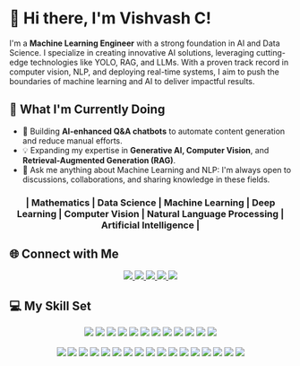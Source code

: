 # 👋 Hi there, I'm Vishvash C! 

I'm a **Machine Learning Engineer** with a strong foundation in AI and Data Science. I specialize in creating innovative AI solutions, leveraging cutting-edge technologies like YOLO, RAG, and LLMs. With a proven track record in computer vision, NLP, and deploying real-time systems, I aim to push the boundaries of machine learning and AI to deliver impactful results.  


## 🚀 What I'm Currently Doing  

- 🤖 Building **AI-enhanced Q&A chatbots** to automate content generation and reduce manual efforts.  
- 💡 Expanding my expertise in **Generative AI, Computer Vision**, and **Retrieval-Augmented Generation (RAG)**.
- 💬 Ask me anything about Machine Learning and NLP: I'm always open to discussions, collaborations, and sharing knowledge in these fields. 


<div align="center">
<h3>| Mathematics | Data Science | Machine Learning | Deep Learning | Computer Vision | Natural Language Processing | Artificial Intelligence |</h3>
</div>


## 🌐 Connect with Me


<div align="center">
<a href="https://github.com/vishvash">
  <img src="https://img.shields.io/badge/GitHub-181717?style=for-the-badge&logo=github&logoColor=white" />
</a>
<a href="https://linkedin.com/in/vishvashofficial">
  <img src="https://img.shields.io/badge/LinkedIn-0A66C2?style=for-the-badge&logo=linkedin&logoColor=white" />
</a>
<a href="https://huggingface.co/vishvash96">
  <img src="https://img.shields.io/badge/HuggingFace-FFD700?style=for-the-badge&logo=huggingface&logoColor=black" />
</a>
<a href="https://www.kaggle.com/vishvashc">
  <img src="https://img.shields.io/badge/Kaggle-20BEFF?style=for-the-badge&logo=kaggle&logoColor=white" />
</a>
<a href="https://datascienceportfol.io/vishvashcavm">
  <img src="https://img.shields.io/badge/Portfolio-242424?style=for-the-badge&logo=html5&logoColor=white" />
</a>
</div>


## 💻 My Skill Set
<div align="center">
<img src="https://img.shields.io/badge/Python-3776AB?style=for-the-badge&logo=python&logoColor=white" />
<img src="https://img.shields.io/badge/PyCharm-000000?style=for-the-badge&logo=pycharm&logoColor=white" />
<img src="https://img.shields.io/badge/Jupyter-F37626?style=for-the-badge&logo=jupyter&logoColor=white" />
<img src="https://img.shields.io/badge/Keras-D00000?style=for-the-badge&logo=keras&logoColor=white" />
<img src="https://img.shields.io/badge/Matplotlib-11557C?style=for-the-badge&logo=matplotlib&logoColor=white" />
<img src="https://img.shields.io/badge/NumPy-013243?style=for-the-badge&logo=numpy&logoColor=white" />
<img src="https://img.shields.io/badge/Pandas-150458?style=for-the-badge&logo=pandas&logoColor=white" />
<img src="https://img.shields.io/badge/PyTorch-EE4C2C?style=for-the-badge&logo=pytorch&logoColor=white" />
<img src="https://img.shields.io/badge/Plotly-3F4F75?style=for-the-badge&logo=plotly&logoColor=white" />
<img src="https://img.shields.io/badge/Scikit--Learn-F7931E?style=for-the-badge&logo=scikit-learn&logoColor=white" />
<img src="https://img.shields.io/badge/SciPy-8CAAE6?style=for-the-badge&logo=scipy&logoColor=white" />
<img src="https://img.shields.io/badge/TensorFlow-FF6F00?style=for-the-badge&logo=tensorflow&logoColor=white" />
</div>
<br>
<div align="center">
<img src="https://img.shields.io/badge/R-276DC3?style=for-the-badge&logo=r&logoColor=white" />
<img src="https://img.shields.io/badge/RStudio-75AADB?style=for-the-badge&logo=rstudio&logoColor=white" />
<img src="https://img.shields.io/badge/LaTeX-008080?style=for-the-badge&logo=latex&logoColor=white" />
<img src="https://img.shields.io/badge/Git-F05032?style=for-the-badge&logo=git&logoColor=white" />
<img src="https://img.shields.io/badge/GitLab-FCA121?style=for-the-badge&logo=gitlab&logoColor=white" />
<img src="https://img.shields.io/badge/Postgres-336791?style=for-the-badge&logo=postgresql&logoColor=white" />
<img src="https://img.shields.io/badge/MySQL-4479A1?style=for-the-badge&logo=mysql&logoColor=white" />
<img src="https://img.shields.io/badge/Neo4J-008CC1?style=for-the-badge&logo=neo4j&logoColor=white" />
<img src="https://img.shields.io/badge/MongoDB-47A248?style=for-the-badge&logo=mongodb&logoColor=white" />
<img src="https://img.shields.io/badge/AWS-FF9900?style=for-the-badge&logo=amazonaws&logoColor=white" />
<img src="https://img.shields.io/badge/Docker-2496ED?style=for-the-badge&logo=docker&logoColor=white" />
<img src="https://img.shields.io/badge/Power%20BI-F2C811?style=for-the-badge&logo=powerbi&logoColor=black" />
<img src="https://img.shields.io/badge/Microsoft%20Word-2B579A?style=for-the-badge&logo=microsoftword&logoColor=white" />
<img src="https://img.shields.io/badge/Microsoft%20PowerPoint-B7472A?style=for-the-badge&logo=microsoftpowerpoint&logoColor=white" />
<img src="https://img.shields.io/badge/Microsoft%20Excel-217346?style=for-the-badge&logo=microsoftexcel&logoColor=white" />
<img src="https://img.shields.io/badge/Microsoft%20Office-D83B01?style=for-the-badge&logo=microsoftoffice&logoColor=white" />
<img src="https://img.shields.io/badge/Slack-4A154B?style=for-the-badge&logo=slack&logoColor=white" />
</div>
